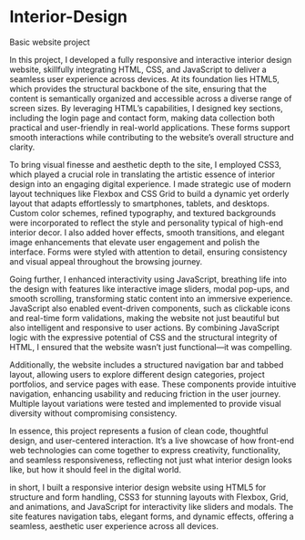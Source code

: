 # Interior-Design
Basic website project

In this project, I developed a fully responsive and interactive interior design website, skillfully integrating HTML, CSS, and JavaScript to deliver a seamless user experience across devices. At its foundation lies HTML5, which provides the structural backbone of the site, ensuring that the content is semantically organized and accessible across a diverse range of screen sizes. By leveraging HTML’s capabilities, I designed key sections, including the login page and contact form, making data collection both practical and user-friendly in real-world applications. These forms support smooth interactions while contributing to the website’s overall structure and clarity.

To bring visual finesse and aesthetic depth to the site, I employed CSS3, which played a crucial role in translating the artistic essence of interior design into an engaging digital experience. I made strategic use of modern layout techniques like Flexbox and CSS Grid to build a dynamic yet orderly layout that adapts effortlessly to smartphones, tablets, and desktops. Custom color schemes, refined typography, and textured backgrounds were incorporated to reflect the style and personality typical of high-end interior decor. I also added hover effects, smooth transitions, and elegant image enhancements that elevate user engagement and polish the interface. Forms were styled with attention to detail, ensuring consistency and visual appeal throughout the browsing journey.

Going further, I enhanced interactivity using JavaScript, breathing life into the design with features like interactive image sliders, modal pop-ups, and smooth scrolling, transforming static content into an immersive experience. JavaScript also enabled event-driven components, such as clickable icons and real-time form validations, making the website not just beautiful but also intelligent and responsive to user actions. By combining JavaScript logic with the expressive potential of CSS and the structural integrity of HTML, I ensured that the website wasn’t just functional—it was compelling.

Additionally, the website includes a structured navigation bar and tabbed layout, allowing users to explore different design categories, project portfolios, and service pages with ease. These components provide intuitive navigation, enhancing usability and reducing friction in the user journey. Multiple layout variations were tested and implemented to provide visual diversity without compromising consistency.

In essence, this project represents a fusion of clean code, thoughtful design, and user-centered interaction. It’s a live showcase of how front-end web technologies can come together to express creativity, functionality, and seamless responsiveness, reflecting not just what interior design looks like, but how it should feel in the digital world.


in short, I built a responsive interior design website using HTML5 for structure and form handling, CSS3 for stunning layouts with Flexbox, Grid, and animations, and JavaScript for interactivity like sliders and modals. The site features navigation tabs, elegant forms, and dynamic effects, offering a seamless, aesthetic user experience across all devices.
